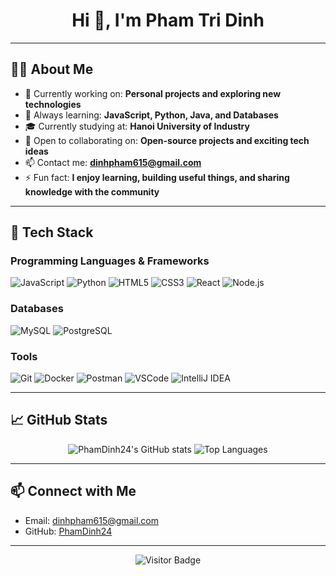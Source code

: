 <h1 align="center">Hi 👋, I'm Pham Tri Dinh</h1>

---

## 🧑‍💻 About Me

- 🔭 Currently working on: **Personal projects and exploring new technologies**
- 🌱 Always learning: **JavaScript, Python, Java, and Databases**
- 🎓 Currently studying at: **Hanoi University of Industry**
- 🤝 Open to collaborating on: **Open-source projects and exciting tech ideas**
- 📫 Contact me: **dinhpham615@gmail.com**
- ⚡ Fun fact: **I enjoy learning, building useful things, and sharing knowledge with the community**

---

## 🚀 Tech Stack

### Programming Languages & Frameworks
![JavaScript](https://img.shields.io/badge/-JavaScript-F7DF1E?logo=javascript&logoColor=black)
![Python](https://img.shields.io/badge/-Python-3776AB?logo=python&logoColor=white)
![HTML5](https://img.shields.io/badge/-HTML5-E34F26?logo=html5&logoColor=white)
![CSS3](https://img.shields.io/badge/-CSS3-1572B6?logo=css3&logoColor=white)
![React](https://img.shields.io/badge/-React-61DAFB?logo=react&logoColor=black)
![Node.js](https://img.shields.io/badge/-Node.js-339933?logo=node.js&logoColor=white)

### Databases
![MySQL](https://img.shields.io/badge/-MySQL-4479A1?logo=mysql&logoColor=white)
![PostgreSQL](https://img.shields.io/badge/-PostgreSQL-336791?logo=postgresql&logoColor=white)

### Tools
![Git](https://img.shields.io/badge/-Git-F05032?logo=git&logoColor=white)
![Docker](https://img.shields.io/badge/-Docker-2496ED?logo=docker&logoColor=white)
![Postman](https://img.shields.io/badge/-Postman-FF6C37?logo=postman&logoColor=white)
![VSCode](https://img.shields.io/badge/-VSCode-007ACC?logo=visual-studio-code&logoColor=white)
![IntelliJ IDEA](https://img.shields.io/badge/-IntelliJ%20IDEA-000000?logo=intellijidea&logoColor=white)

---

## 📈 GitHub Stats

<p align="center">
  <img src="https://github-readme-stats.vercel.app/api?username=PhamDinh24&show_icons=true&theme=radical" alt="PhamDinh24's GitHub stats"/>
  <img src="https://github-readme-stats.vercel.app/api/top-langs/?username=PhamDinh24&layout=compact&theme=radical&langs_count=3" alt="Top Languages"/>
</p>

---

## 📫 Connect with Me

- Email: dinhpham615@gmail.com
- GitHub: [PhamDinh24](https://github.com/PhamDinh24)

---

<p align="center">
  <img src="https://visitor-badge.laobi.icu/badge?page_id=PhamDinh24.PhamDinh24" alt="Visitor Badge"/>
</p>
